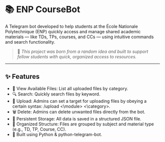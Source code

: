 # 📚 ENP CourseBot

A Telegram bot developed to help students at the École Nationale Polytechnique (ENP) quickly access and manage shared academic materials — like TDs, TPs, courses, and CCs — using intuitive commands and search functionality.

> 🧠 *This project was born from a random idea and built to support fellow students with quick, organized access to resources.*

---

## ✨ Features

- 📁 View Available Files: List all uploaded files by category.
- 🔍 Search: Quickly search files by keyword.
- 📁 Upload: Admins can set a target for uploading files by obeying a certain syntax: /upload <\module> <\category>.
- 🗑️ Delete: Admins can delete unwanted files directly from the bot.
- 💾 Persistent Storage: All data is saved in a structured JSON file.
- 🧠 Organized Structure: Files are grouped by subject and material type (e.g., TD, TP, Course, CC).
- 🤖 Built using Python & python-telegram-bot.

